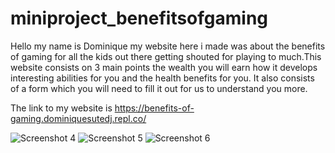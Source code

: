 # miniproject_benefitsofgaming
Hello my name is Dominique my website here i made was about the benefits of gaming for all the kids out there getting shouted for playing to much.This website consists on 3 
main points the wealth you will earn how it develops interesting abilities for you and the health benefits for you. It also consists of a form which you will need to fill it out for us to understand you more.

The link to my website is https://benefits-of-gaming.dominiquesutedj.repl.co/

![Screenshot 4](https://user-images.githubusercontent.com/109221685/179988367-31e94a54-4f32-4b76-9ba8-848fc48e98e7.png)
![Screenshot 5](https://user-images.githubusercontent.com/109221685/179988376-d2a45daa-9b9e-4b5e-ac47-9c400c0fe73b.png)
![Screenshot 6](https://user-images.githubusercontent.com/109221685/179988416-5da641ee-9bbf-40ff-856c-0448e45ebc17.png)
